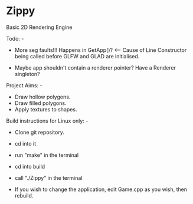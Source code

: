 # Zippy
Basic 2D Rendering Engine

Todo: -
 - More seg faults!!! Happens in GetApp()? <-- Cause of Line Constructor being called before GLFW and GLAD are initialised.

  - Maybe app shouldn't contain a renderer pointer? Have a Renderer singleton?

Project Aims: -
 - Draw hollow polygons.
 - Draw filled polygons.
 - Apply textures to shapes.

Build instructions for Linux only: - 
 - Clone git repository.
 - cd into it
 - run "make" in the terminal
 - cd into build
 - call "./Zippy" in the terminal

 - If you wish to change the application, edit Game.cpp as you wish, then rebuild.
